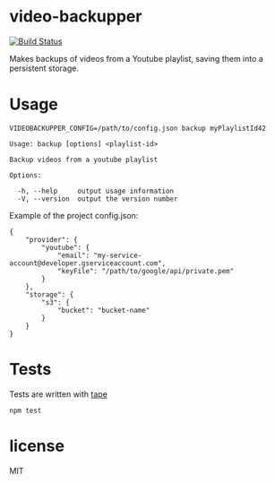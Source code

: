 # video-backupper

[![Build Status](https://travis-ci.org/hugo-cardenas/video-backupper.svg?branch=master)](https://travis-ci.org/hugo-cardenas/video-backupper)

Makes backups of videos from a Youtube playlist, saving them into a persistent storage.

# Usage
```
VIDEOBACKUPPER_CONFIG=/path/to/config.json backup myPlaylistId42
```
```  
Usage: backup [options] <playlist-id>

Backup videos from a youtube playlist

Options:

  -h, --help     output usage information
  -V, --version  output the version number
```

Example of the project config.json:
```
{
    "provider": {
        "youtube": {
            "email": "my-service-account@developer.gserviceaccount.com",
            "keyFile": "/path/to/google/api/private.pem"
        }
    },
    "storage": {
        "s3": {
            "bucket": "bucket-name"
        }
    }
}
```

# Tests
Tests are written with [tape](https://github.com/substack/tape)

```
npm test
```

# license

MIT
